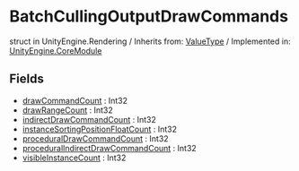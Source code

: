 # BatchCullingOutputDrawCommands
struct in UnityEngine.Rendering
 / Inherits from: <a href="https://docs.unity3d.com/6000.0/Documentation/ScriptReference/ValueType.html" target="_blank">ValueType</a> / Implemented in: <a href="https://docs.unity3d.com/6000.0/Documentation/ScriptReference/UnityEngine.CoreModule.html" target="_blank">UnityEngine.CoreModule</a>
## Fields
- <a href="https://docs.unity3d.com/6000.0/Documentation/ScriptReference/BatchCullingOutputDrawCommands-drawCommandCount.html" target="_blank">drawCommandCount</a> : Int32
- <a href="https://docs.unity3d.com/6000.0/Documentation/ScriptReference/BatchCullingOutputDrawCommands-drawRangeCount.html" target="_blank">drawRangeCount</a> : Int32
- <a href="https://docs.unity3d.com/6000.0/Documentation/ScriptReference/BatchCullingOutputDrawCommands-indirectDrawCommandCount.html" target="_blank">indirectDrawCommandCount</a> : Int32
- <a href="https://docs.unity3d.com/6000.0/Documentation/ScriptReference/BatchCullingOutputDrawCommands-instanceSortingPositionFloatCount.html" target="_blank">instanceSortingPositionFloatCount</a> : Int32
- <a href="https://docs.unity3d.com/6000.0/Documentation/ScriptReference/BatchCullingOutputDrawCommands-proceduralDrawCommandCount.html" target="_blank">proceduralDrawCommandCount</a> : Int32
- <a href="https://docs.unity3d.com/6000.0/Documentation/ScriptReference/BatchCullingOutputDrawCommands-proceduralIndirectDrawCommandCount.html" target="_blank">proceduralIndirectDrawCommandCount</a> : Int32
- <a href="https://docs.unity3d.com/6000.0/Documentation/ScriptReference/BatchCullingOutputDrawCommands-visibleInstanceCount.html" target="_blank">visibleInstanceCount</a> : Int32
